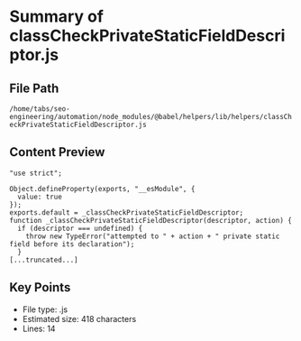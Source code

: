 # Summary of classCheckPrivateStaticFieldDescriptor.js
  
## File Path
`/home/tabs/seo-engineering/automation/node_modules/@babel/helpers/lib/helpers/classCheckPrivateStaticFieldDescriptor.js`

## Content Preview
```
"use strict";

Object.defineProperty(exports, "__esModule", {
  value: true
});
exports.default = _classCheckPrivateStaticFieldDescriptor;
function _classCheckPrivateStaticFieldDescriptor(descriptor, action) {
  if (descriptor === undefined) {
    throw new TypeError("attempted to " + action + " private static field before its declaration");
  }
[...truncated...]
```

## Key Points
- File type: .js
- Estimated size: 418 characters
- Lines: 14

